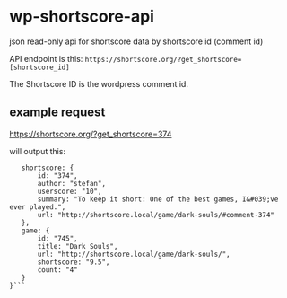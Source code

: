 # wp-shortscore-api

json read-only api for shortscore data by shortscore id (comment id)

API endpoint is this: `https://shortscore.org/?get_shortscore=[shortscore_id]`

The Shortscore ID is the wordpress comment id. 

## example request

https://shortscore.org/?get_shortscore=374 

will output this:

```{
   shortscore: {
       id: "374",
       author: "stefan",
       userscore: "10",
       summary: "To keep it short: One of the best games, I&#039;ve ever played.",
       url: "http://shortscore.local/game/dark-souls/#comment-374"
   },
   game: {
       id: "745",
       title: "Dark Souls",
       url: "http://shortscore.local/game/dark-souls/",
       shortscore: "9.5",
       count: "4"
   }
}```

